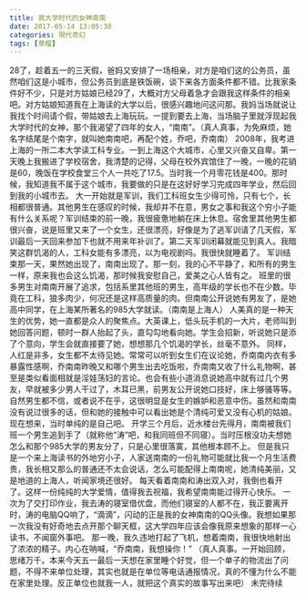 ```yaml
---
title: 我大学时代的女神南南
date: 2017-05-14 13:05:38
categories: 現代奇幻
tags: [草榴]
---
```

28了，趁着五一的三天假，爸妈又安排了一场相亲，对方是咱们这的公务员，虽然咱们这是小城市，但公务员到底是铁饭碗，谈下来各方面条件都不错。比我家条件好不少，只是对方姑娘已经29了，大概对方父母着急才会跟我这样条件的相亲吧。对方姑娘知道我在上海读的大学以后，很感兴趣地问这问那。我妈当场就说让我找个时间请个假，带姑娘去上海玩玩。一提到要去上海，当场脑子里就浮现起我大学时代的女神，那个我渴望了四年的女人，“南南”。（真人真事，为免麻烦，她名字结尾是个南字，就叫她南南吧，再配个姓，乔吧，乔南南）
2008年，我考进上海的一所二本大学读工科专业。一到上海这个大城市，心里又兴奋又自卑。第一天晚上我搬进了学校宿舍，我清楚的记得，父母在校外宾馆住了一晚，一晚的花销是60，晚饭在学校食堂三个人一共吃了17.5。当时我一个月零花钱是400。那时候，我知道我不属于这个城市，我要做的只是在这好好学习完成四年学业，然后回到我的小城市去。
大一开始就是军训，我们工科班女生少得可怜，只有七个，长相都很普通。其他男生在感叹的时候，我却并不在意，男女之事和我这个穷小子能有什么关系呢？军训结束的前一晚，我很疲惫地躺在床上休息。宿舍里其他男生都很兴奋，说是班里又来了一个女生，还很漂亮，好像是为了逃军训请了几天假，军训最后一天回来参加下也就不用来年补训了。第二天军训闭幕就能见到真人。我暗笑这群饥渴的人，工科女能有多漂亮，以为电视剧吗。我很快就睡着了。
军训结束那一天，果然她出现了，南南出现了。那一刻，我的心不平静了，和所有的男生一样，原来我也会这么饥渴，那时候我安慰自己，爱美之心人皆有之。
班里的很多男生对南南开展了追求，包括系里其他班的男生，高年级的学长也不在少数。毕竟在工科，狼多肉少，何况还是这样高质量的肉。但南南公开说她有男友了，是她高中同学，在上海某所著名的985大学就读。（南南是上海人）
人美真的是一种天生的优势，她一直都是众人的聚焦点。大英课上，低头玩手机的一大片，老师叫到她回答问题，顿时一群人抬起了头，直勾勾地看向她。学生会招新，听说她只是添了个意向，学生会就直接要了她，想想那几个饥渴的学长，丝毫不意外。
同样，人红是非多，女生都不太待见她。常常可以听到女生们在议论她，乔南南内衣有多暴露性感啊，乔南南昨晚又和哪个男生出去吃饭啦，乔南南又收了什么礼物啊，甚至是类似看面相就是淫娃荡妇的言论。也会有些小道消息说她高中就有过几个男友，早就被多少男人干过了，木耳已黑，前男友公开说她口技好，床上够骚等等。
自然男生都不信，或者说不在乎，这很明显是女生的嫉妒和恶意中伤。虽然和南南没有说过很多的话，但和她的接触中可以看出她是个清纯可爱又没有心机的姑娘。现在想来，当时单纯的是自己吧。
开学三个月后，近水楼台先得月，南南被我们班一个男生追到手了（就称他“涛”吧，和我同班但不同寝）。当时压根没功夫想她怎么和那个985大学的男友分了，只是心里很落寞，其他根本顾不上。
但是我只是一个来上海读书的外地穷小子，人家送南南的一份礼物可能就比我一个月生活费贵，我长相又那么的普通还不太会说话，怎么可能配得上南南呢，她清纯美丽，又是地道的上海人，听闻家境还很好。
每天看着南南和涛出双入对，我倒也看开了。这样一份纯纯的大学爱情，值得我去祝福，我希望南南能过得开心快乐。
一次为了交打印作业，我去涛的寝室借优盘，而他们寝室的人都不在，我正要离开时，涛的电脑QQ响了，“滴滴”，闪动的正是我的女神南南的QQ头像。我想如果那一次我没有好奇地去点开那个聊天框，这大学四年应该会像我原来想象的那样一心读书，不闻窗外事吧。
那一晚，我久违地打起了飞机，想着南南，我很快地射出了浓浓的精子。内心在呐喊，“乔南南，我想操你！”
（真人真事。一开始回顾，思绪万千。本来今天五一最后一天想在家里睡个好觉，但一个单子的物流出了问题，不得不来单位处理，其实也就是在单位等电话通报情况，真的不懂为什么不能在家里处理。反正单位也就我一人，就把这个真实的故事写出来吧）
未完待续
